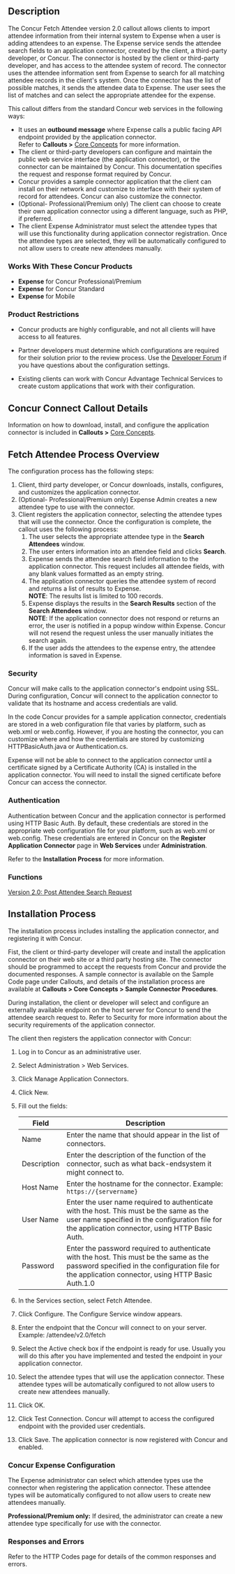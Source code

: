 

## Description    

The Concur Fetch Attendee version 2.0 callout allows clients to import attendee information from their internal system to Expense when a user is adding attendees to an expense. The Expense service sends the attendee search fields to an application connector, created by the client, a third-party developer, or Concur. The connector is hosted by the client or third-party developer, and has access to the attendee system of record. The connector uses the attendee information sent from Expense to search for all matching attendee records in the client's system. Once the connector has the list of possible matches, it sends the attendee data to Expense. The user sees the list of matches and can select the appropriate attendee for the expense.

This callout differs from the standard Concur web services in the following ways:

* It uses an **outbound message** where Expense calls a public facing API endpoint provided by the application connector.  
Refer to **Callouts >** [Core Concepts][1] for more information.
* The client or third-party developers can configure and maintain the public web service interface (the application connector), or the connector can be maintained by Concur. This documentation specifies the request and response format required by Concur.
* Concur provides a sample connector application that the client can install on their network and customize to interface with their system of record for attendees. Concur can also customize the connector.
* (Optional- Professional/Premium only) The client can choose to create their own application connector using a different language, such as PHP, if preferred.
* The client Expense Administrator must select the attendee types that will use this functionality during application connector registration. Once the attendee types are selected, they will be automatically configured to not allow users to create new attendees manually.

### Works With These Concur Products

* **Expense** for Concur Professional/Premium
* **Expense** for Concur Standard
* **Expense** for Mobile


### Product Restrictions    
* Concur products are highly configurable, and not all clients will have access to all features.

* Partner developers must determine which configurations are required for their solution prior to the review process. Use the [Developer Forum][2] if you have questions about the configuration settings.

* Existing clients can work with Concur Advantage Technical Services to create custom applications that work with their configuration.


## Concur Connect Callout Details
Information on how to download, install, and configure the application connector is included in **Callouts >** [Core Concepts][1].

## Fetch Attendee Process Overview
The configuration process has the following steps:

1. Client, third party developer, or Concur downloads, installs, configures, and customizes the application connector.
2. (Optional- Professional/Premium only) Expense Admin creates a new attendee type to use with the connector.
3. Client registers the application connector, selecting the attendee types that will use the connector.
Once the configuration is complete, the callout uses the following process:
	1. The user selects the appropriate attendee type in the **Search Attendees** window.
	2. The user enters information into an attendee field and clicks **Search**.
	3. Expense sends the attendee search field information to the application connector. This request includes all attendee fields, with any blank values formatted as an empty string.
	4. The application connector queries the attendee system of record and returns a list of results to Expense.  
**NOTE**: The results list is limited to 100 records.  
	5. Expense displays the results in the **Search Results** section of the **Search Attendees** window.  
**NOTE**: If the application connector does not respond or returns an error, the user is notified in a popup window within Expense.
Concur will not resend the request unless the user manually initiates the search again.
	6. If the user adds the attendees to the expense entry, the attendee information is saved in Expense.

### Security
  Concur will make calls to the application connector's endpoint using SSL. During configuration, Concur will connect to the application connector to validate that its hostname and access credentials are valid.

In the code Concur provides for a sample application connector, credentials are stored in a web configuration file that varies by platform, such as web.xml or web.config. However, if you are hosting the connector, you can customize where and how the credentials are stored by customizing HTTPBasicAuth.java or Authentication.cs.

Expense will not be able to connect to the application connector until a certificate signed by a Certificate Authority (CA) is installed in the application connector. You will need to install the signed certificate before Concur can access the connector.


### Authentication
  Authentication between Concur and the application connector is performed using HTTP Basic Auth. By default, these credentials are stored in the appropriate web configuration file for your platform, such as web.xml or web.config. These credentials are entered in Concur on the **Register Application Connector** page in **Web Services** under **Administration**.

Refer to the **Installation Process** for more information.


### Functions

[Version 2.0: Post Attendee Search Request][5]

## Installation Process
The installation process includes installing the application connector, and registering it with Concur.

Fist, the client or third-party developer will create and install the application connector on their web site or a third party hosting site. The connector should be programmed to accept the requests from Concur and provide the documented responses. A sample connector is available on the Sample Code page under Callouts, and details of the installation process are available at **Callouts > Core Concepts > Sample Connector Procedures**.

During installation, the client or developer will select and configure an externally available endpoint on the host server for Concur to send the attendee search request to. Refer to Security for more information about the security requirements of the application connector.

The client then registers the application connector with Concur:  

1. Log in to Concur as an administrative user.  
2. Select Administration > Web Services.  
3. Click Manage Application Connectors.  
4. Click New.  
5. Fill out the fields:  

   |Field	|Description|
   |------|------------|
   |Name|Enter the name that should appear in the list of connectors.|
   |Description|Enter the description of the function of the connector, such as what back-endsystem it might connect to.|
   |Host Name|Enter the hostname for the connector. Example: `https://{servername}`|
   |User Name|Enter the user name required to authenticate with the host. This must be the same as the user name specified in the configuration file for the application connector, using HTTP Basic Auth.|
   |Password|Enter the password required to authenticate with the host. This must be the same as the password specified in the configuration file for the application connector, using HTTP Basic Auth.1.0|  
6. In the Services section, select Fetch Attendee.  
7. Click Configure. The Configure Service window appears.  
8. Enter the endpoint that the Concur will connect to on your server. Example: /attendee/v2.0/fetch  
9. Select the Active check box if the endpoint is ready for use. Usually you will do this after you have implemented and tested the endpoint in your application connector.  
10. Select the attendee types that will use the application connector. These attendee types will be automatically configured to not allow users to create new attendees manually.  
11. Click OK.
12. Click Test Connection. Concur will attempt to access the configured endpoint with the provided user credentials.
13. Click Save. The application connector is now registered with Concur and enabled.

### Concur Expense Configuration
The Expense administrator can select which attendee types use the connector when registering the application connector. These attendee types will be automatically configured to not allow users to create new attendees manually.

**Professional/Premium only:** If desired, the administrator can create a new attendee type specifically for use with the connector.

### Responses and Errors
Refer to the HTTP Codes page for details of the common responses and errors.


[1]: /docs/guides/REST-API-Basics.html
[2]: http://forum.developer.concur.com/
[5]: /api-reference/expense/attendees/index.html
